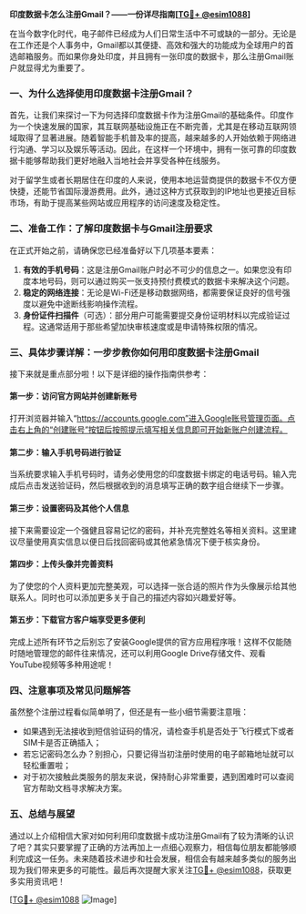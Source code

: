 **印度数据卡怎么注册Gmail？——一份详尽指南[[TG💪+ @esim1088](https://t.me/s/esim1088)]**

在当今数字化时代，电子邮件已经成为人们日常生活中不可或缺的一部分。无论是在工作还是个人事务中，Gmail都以其便捷、高效和强大的功能成为全球用户的首选邮箱服务。而如果你身处印度，并且拥有一张印度的数据卡，那么注册Gmail账户就显得尤为重要了。

### 一、为什么选择使用印度数据卡注册Gmail？

首先，让我们来探讨一下为何选择印度数据卡作为注册Gmail的基础条件。印度作为一个快速发展的国家，其互联网基础设施正在不断完善，尤其是在移动互联网领域取得了显著进展。随着智能手机普及率的提高，越来越多的人开始依赖于网络进行沟通、学习以及娱乐等活动。因此，在这样一个环境中，拥有一张可靠的印度数据卡能够帮助我们更好地融入当地社会并享受各种在线服务。

对于留学生或者长期居住在印度的人来说，使用本地运营商提供的数据卡不仅方便快捷，还能节省国际漫游费用。此外，通过这种方式获取到的IP地址也更接近目标市场，有助于提高某些网站或应用程序的访问速度及稳定性。

### 二、准备工作：了解印度数据卡与Gmail注册要求

在正式开始之前，请确保您已经准备好以下几项基本要素：

1. **有效的手机号码**：这是注册Gmail账户时必不可少的信息之一。如果您没有印度本地号码，则可以通过购买一张支持预付费模式的数据卡来解决这个问题。
2. **稳定的网络连接**：无论是Wi-Fi还是移动数据网络，都需要保证良好的信号强度以避免中途断线影响操作流程。
3. **身份证件扫描件**（可选）：部分用户可能需要提交身份证明材料以完成验证过程。这通常适用于那些希望加快审核速度或是申请特殊权限的情况。

### 三、具体步骤详解：一步步教你如何用印度数据卡注册Gmail

接下来就是重点部分啦！以下是详细的操作指南供参考：

#### 第一步：访问官方网站并创建新账号
打开浏览器并输入“https://accounts.google.com”进入Google账号管理页面。点击右上角的“创建账号”按钮后按照提示填写相关信息即可开始新账户创建流程。

#### 第二步：输入手机号码进行验证
当系统要求输入手机号码时，请务必使用您的印度数据卡绑定的电话号码。输入完成后点击发送验证码，然后根据收到的消息填写正确的数字组合继续下一步骤。

#### 第三步：设置密码及其他个人信息
接下来需要设定一个强健且容易记忆的密码，并补充完整姓名等相关资料。这里建议尽量使用真实信息以便日后找回密码或其他紧急情况下便于核实身份。

#### 第四步：上传头像并完善资料
为了使您的个人资料更加完整美观，可以选择一张合适的照片作为头像展示给其他联系人。同时也可以添加更多关于自己的描述内容如兴趣爱好等。

#### 第五步：下载官方客户端享受更多便利
完成上述所有环节之后别忘了安装Google提供的官方应用程序哦！这样不仅能随时随地管理您的邮件往来情况，还可以利用Google Drive存储文件、观看YouTube视频等多种用途呢！

### 四、注意事项及常见问题解答

虽然整个注册过程看似简单明了，但还是有一些小细节需要注意哦：

- 如果遇到无法接收到短信验证码的情况，请检查手机是否处于飞行模式下或者SIM卡是否正确插入；
- 若忘记密码怎么办？别担心，只要记得当初注册时使用的电子邮箱地址就可以轻松重置啦；
- 对于初次接触此类服务的朋友来说，保持耐心非常重要，遇到困难时可以查阅官方帮助文档寻求解决方案。

### 五、总结与展望

通过以上介绍相信大家对如何利用印度数据卡成功注册Gmail有了较为清晰的认识了吧？其实只要掌握了正确的方法再加上一点细心观察力，相信每位朋友都能够顺利完成这一任务。未来随着技术进步和社会发展，相信会有越来越多类似的服务出现为我们带来更多的可能性。最后再次提醒大家关注[TG💪+ @esim1088](https://t.me/s/esim1088)，获取更多实用资讯吧！

[[TG💪+ @esim1088](https://t.me/s/esim1088) ![Image](https://i.postimg.cc/4NQfJmqS/Snipaste-2025-05-13-00-14-12.png)]